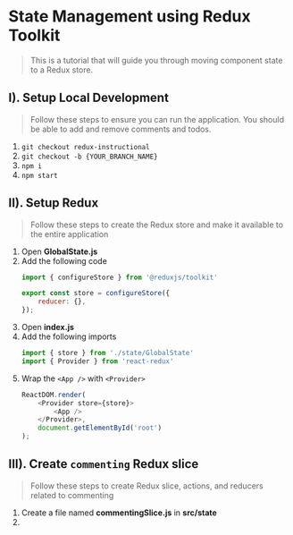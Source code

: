 #   State Management using Redux Toolkit
>   This is a tutorial that will guide you through moving component state to a Redux store.
## I).  Setup Local Development
>   Follow these steps to ensure you can run the application.
    You should be able to add and remove comments and todos.
1. `git checkout redux-instructional`
2. `git checkout -b {YOUR_BRANCH_NAME}`
3. `npm i`
4. `npm start`
##  II).  Setup Redux
>   Follow these steps to create the Redux store and make it available to the entire application
1.  Open **GlobalState.js**
2.  Add the following code
    ```js
    import { configureStore } from '@reduxjs/toolkit'

    export const store = configureStore({
        reducer: {},
    });
    ```
3.  Open **index.js**
4.  Add the following imports
    ```js
    import { store } from './state/GlobalState'
    import { Provider } from 'react-redux'
    ```
5.  Wrap the `<App />` with `<Provider>`
    ```js
    ReactDOM.render(
        <Provider store={store}>
            <App />
        </Provider>,
        document.getElementById('root')
    );
    ```
##  III).  Create `commenting` Redux slice
>   Follow these steps to create Redux slice, actions, and reducers related to commenting
1.  Create a file named **commentingSlice.js** in **src/state**
2.  
<!-- ##  VIII). Regression Test
>   Make sure the application runs without errors and that you can add and remove comments and todos. -->